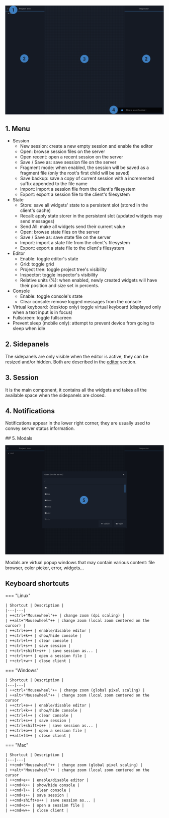 ![](../../img/screenshots/client.png)

## 1. Menu

- Session
    - New session: create a new empty session and enable the editor
    - Open: browse session files on the server
    - Open recent: open a recent session on the server
    - Save / Save as: save session file on the server
    - Fragment mode: when enabled, the session will be saved as a fragment file (only the root's first child will be saved)
    - Save backup: save a copy of current session with a incremented suffix appended to the file name
    - Import: import a session file from the client's filesystem
    - Export: export a session file to the client's filesystem
- State
    - Store: save all widgets' state to a persistent slot (stored in the client's cache)
    - Recall: apply state storer in the persistent slot (updated widgets may send messages)
    - Send All: make all widgets send their current value
    - Open: browse state files on the server
    - Save / Save as: save state file on the server
    - Import: import a state file from the client's filesystem
    - Export: export a state file to the client's filesystem
- Editor
    - Enable: toggle editor's state
    - Grid: toggle grid
    - Project tree: toggle project tree's visibility
    - Inspector: toggle inspector's visibility
    - Relative units (%): when enabled, newly created widgets will have their position and size set in percents.
- Console
    - Enable: toggle console's state
    - Clear console: remove logged messages from the console
- Virtual keyboard: (desktop only) toggle virtual keyboard (displayed only when a text input is in focus)
- Fullscreen: toggle fullscreen
- Prevent sleep (mobile only): attempt to prevent device from going to sleep when idle

## 2. Sidepanels

The sidepanels are only visible when the editor is active, they can be resized and/or hidden. Both are described in the [editor](./editor.md) section.

## 3. Session

It is the main component, it contains all the widgets and takes all the available space when the sidepanels are closed.

## 4. Notifications

Notifications appear in the lower right corner, they are usually used to convey server status information.

## 5. Modals

![](../../img/screenshots/modal.png)

Modals are virtual popup windows that may contain various content: file browser, color picker, error, widgets...  

## Keyboard shortcuts

=== "Linux"

    | Shortcut | Description |
    |---|---|
    | ++ctrl+"Mousewheel"++ | change zoom (dpi scaling) |
    | ++alt+"Mousewheel"++ | change zoom (local zoom centered on the cursor) |
    | ++ctrl+e++ | enable/disable editor |
    | ++ctrl+k++ | show/hide console |
    | ++ctrl+l++ | clear console |
    | ++ctrl+s++ | save session |
    | ++ctrl+shift+s++ | save session as... |
    | ++ctrl+o++ | open a session file |
    | ++ctrl+w++ | close client |

=== "Windows"

    | Shortcut | Description |
    |---|---|
    | ++ctrl+"Mousewheel"++ | change zoom (global pixel scaling) |
    | ++alt+"Mousewheel"++ | change zoom (local zoom centered on the cursor
    | ++ctrl+e++ | enable/disable editor |
    | ++ctrl+k++ | show/hide console |
    | ++ctrl+l++ | clear console |
    | ++ctrl+s++ | save session |
    | ++ctrl+shift+s++ | save session as... |
    | ++ctrl+o++ | open a session file |
    | ++alt+f4++ | close client |

=== "Mac"

    | Shortcut | Description |
    |---|---|
    | ++cmd+"Mousewheel"++ | change zoom (global pixel scaling) |
    | ++alt+"Mousewheel"++ | change zoom (local zoom centered on the cursor
    | ++cmd+e++ | enable/disable editor |
    | ++cmd+k++ | show/hide console |
    | ++cmd+l++ | clear console |
    | ++cmd+s++ | save session |
    | ++cmd+shift+s++ | save session as... |
    | ++cmd+o++ | open a session file |
    | ++cmd+w++ | close client |
